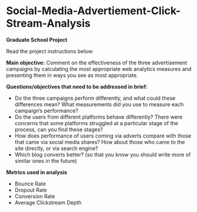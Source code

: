 # Social-Media-Advertiement-Click-Stream-Analysis

**Graduate School Project**

Read the project instructions below: 

**Main objective:**
Comment on the effectiveness of the three advertisement campaigns by calculating the most appropriate web analytics measures and presenting them in ways you see as most appropriate.

**Questions/objectives that need to be addressed in brief:**
- Do the three campaigns perform differently, and what could these differences mean? What measurements did you use to measure each campaign’s performance?
- Do the users from different platforms behave differently? There were concerns that some platforms struggled at a particular stage of the process, can you find these stages?
- How does performance of users coming via adverts compare with those that came via social media shares? How about those who came to the site directly, or via search engine?
- Which blog converts better? (so that you know you should write more of similar ones in the future)

**Metrics used in analysis**
- Bounce Rate
- Dropout Rate
- Conversion Rate
- Average Clickstream Depth
